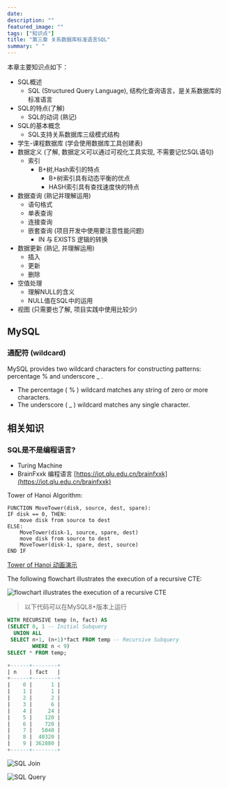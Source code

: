 ```yaml
---
date: 
description: ""
featured_image: ""
tags: ["知识点"]
title: "第三章 关系数据库标准语言SQL"
summary: " "
---
```


本章主要知识点如下：

* SQL概述
    * SQL (Structured Query Language), 结构化查询语言，是关系数据库的标准语言
* SQL的特点(了解)
    * SQL的动词 (熟记)
* SQL的基本概念
    * SQL支持关系数据库三级模式结构
* 学生-课程数据库 (学会使用数据库工具创建表)
* 数据定义 (了解, 数据定义可以通过可视化工具实现, 不需要记忆SQL语句)
    * 索引
        * B+树,Hash索引的特点
            * B+树索引具有动态平衡的优点
            * HASH索引具有查找速度快的特点
* 数据查询 (熟记并理解运用)
    * 语句格式
    * 单表查询
    * 连接查询
    * 嵌套查询 (项目开发中使用要注意性能问题)
        * IN 与 EXISTS 逻辑的转换
* 数据更新 (熟记, 并理解运用)
    * 插入
    * 更新
    * 删除
* 空值处理
    * 理解NULL的含义
    * NULL值在SQL中的运用
* 视图 (只需要也了解, 项目实践中使用比较少)


## MySQL

### 通配符 (wildcard)

MySQL provides two wildcard characters for constructing patterns: percentage % and underscore _ .

* The percentage ( % ) wildcard matches any string of zero or more characters.
* The underscore ( _ ) wildcard matches any single character.

## 相关知识

### SQL是不是编程语言?

* Turing Machine
* BrainFxxk 编程语言 [https://iot.qlu.edu.cn/brainfxxk](https://iot.qlu.edu.cn/brainfxxk)

Tower of Hanoi Algorithm:

```code
FUNCTION MoveTower(disk, source, dest, spare):
IF disk == 0, THEN:
    move disk from source to dest
ELSE:
    MoveTower(disk-1, source, spare, dest)
    move disk from source to dest
    MoveTower(disk-1, spare, dest, source)
END IF
```

[Tower of Hanoi 动画演示](https://iot.qlu.edu.cn/animation/web/TowerOfHanoieBook.html)

The following flowchart illustrates the execution of a recursive CTE:

![flowchart illustrates the execution of a recursive CTE](../../assets/figures/SQL-Server-Recursive-CTE-execution-flow.png)

> 以下代码可以在MySQL8+版本上运行

```sql
WITH RECURSIVE temp (n, fact) AS 
(SELECT 0, 1 -- Initial Subquery
  UNION ALL 
 SELECT n+1, (n+1)*fact FROM temp -- Recursive Subquery 
        WHERE n < 9)
SELECT * FROM temp;

+------+--------+
| n    | fact   |
+------+--------+
|    0 |      1 |
|    1 |      1 |
|    2 |      2 |
|    3 |      6 |
|    4 |     24 |
|    5 |    120 |
|    6 |    720 |
|    7 |   5040 |
|    8 |  40320 |
|    9 | 362880 |
+------+--------+
```

![SQL Join](../sql_join.png)

![SQL Query](../SQL-Query-Execution-Order.jpeg)

